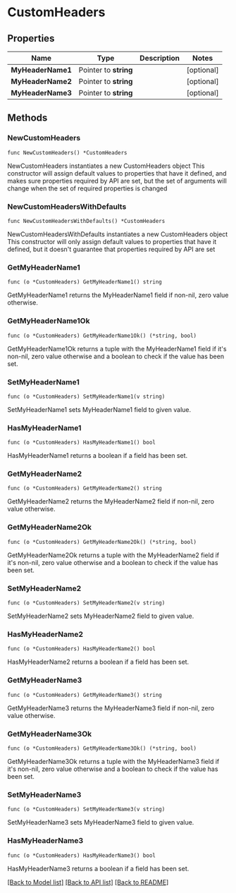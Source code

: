 # CustomHeaders

## Properties

Name | Type | Description | Notes
------------ | ------------- | ------------- | -------------
**MyHeaderName1** | Pointer to **string** |  | [optional] 
**MyHeaderName2** | Pointer to **string** |  | [optional] 
**MyHeaderName3** | Pointer to **string** |  | [optional] 

## Methods

### NewCustomHeaders

`func NewCustomHeaders() *CustomHeaders`

NewCustomHeaders instantiates a new CustomHeaders object
This constructor will assign default values to properties that have it defined,
and makes sure properties required by API are set, but the set of arguments
will change when the set of required properties is changed

### NewCustomHeadersWithDefaults

`func NewCustomHeadersWithDefaults() *CustomHeaders`

NewCustomHeadersWithDefaults instantiates a new CustomHeaders object
This constructor will only assign default values to properties that have it defined,
but it doesn't guarantee that properties required by API are set

### GetMyHeaderName1

`func (o *CustomHeaders) GetMyHeaderName1() string`

GetMyHeaderName1 returns the MyHeaderName1 field if non-nil, zero value otherwise.

### GetMyHeaderName1Ok

`func (o *CustomHeaders) GetMyHeaderName1Ok() (*string, bool)`

GetMyHeaderName1Ok returns a tuple with the MyHeaderName1 field if it's non-nil, zero value otherwise
and a boolean to check if the value has been set.

### SetMyHeaderName1

`func (o *CustomHeaders) SetMyHeaderName1(v string)`

SetMyHeaderName1 sets MyHeaderName1 field to given value.

### HasMyHeaderName1

`func (o *CustomHeaders) HasMyHeaderName1() bool`

HasMyHeaderName1 returns a boolean if a field has been set.

### GetMyHeaderName2

`func (o *CustomHeaders) GetMyHeaderName2() string`

GetMyHeaderName2 returns the MyHeaderName2 field if non-nil, zero value otherwise.

### GetMyHeaderName2Ok

`func (o *CustomHeaders) GetMyHeaderName2Ok() (*string, bool)`

GetMyHeaderName2Ok returns a tuple with the MyHeaderName2 field if it's non-nil, zero value otherwise
and a boolean to check if the value has been set.

### SetMyHeaderName2

`func (o *CustomHeaders) SetMyHeaderName2(v string)`

SetMyHeaderName2 sets MyHeaderName2 field to given value.

### HasMyHeaderName2

`func (o *CustomHeaders) HasMyHeaderName2() bool`

HasMyHeaderName2 returns a boolean if a field has been set.

### GetMyHeaderName3

`func (o *CustomHeaders) GetMyHeaderName3() string`

GetMyHeaderName3 returns the MyHeaderName3 field if non-nil, zero value otherwise.

### GetMyHeaderName3Ok

`func (o *CustomHeaders) GetMyHeaderName3Ok() (*string, bool)`

GetMyHeaderName3Ok returns a tuple with the MyHeaderName3 field if it's non-nil, zero value otherwise
and a boolean to check if the value has been set.

### SetMyHeaderName3

`func (o *CustomHeaders) SetMyHeaderName3(v string)`

SetMyHeaderName3 sets MyHeaderName3 field to given value.

### HasMyHeaderName3

`func (o *CustomHeaders) HasMyHeaderName3() bool`

HasMyHeaderName3 returns a boolean if a field has been set.


[[Back to Model list]](../../README.md#documentation-for-models) [[Back to API list]](../../README.md#documentation-for-api-endpoints) [[Back to README]](../../README.md)


